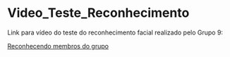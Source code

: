 # Video_Teste_Reconhecimento


Link para vídeo do teste do reconhecimento facial realizado pelo Grupo 9:

[Reconhecendo membros do grupo](https://drive.google.com/file/d/1i8FAGyU9YwMUhhrCA1wMIgSvdPpuvL9Y/view?usp=sharing)
